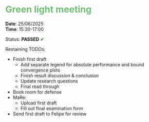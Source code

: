 # <span style="color:#6fbf73"> Green light meeting </span> 
**Date**: 25/06/2025 <br>
**Time**: 15:30-17:00


Status: **PASSED** <span style="color:green;">&#10004;</span>

Remaining TODOs:
- Finish first draft
  - Add separate legend for absolute performance and bound convergence plots
  - Finish result discussion & conclusion 
  - Update research questions
  - Final read through
- Book room for defense
- MaRe:
  - Upload first draft
  - Fill out final examination form 
- Send first draft to Felipe for review
